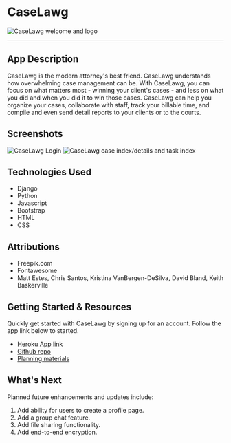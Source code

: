 # CaseLawg

![CaseLawg welcome and logo](https://imgur.com/p6uQVlQ)

---

## App Description

CaseLawg is the modern attorney's best friend. CaseLawg understands how overwhelming case management can be. With CaseLawg, you can focus on what matters most - winning your client's cases - and less on what you did and when you did it to win those cases. CaseLawg can help you organize your cases, collaborate with staff, track your billable time, and compile and even send detail reports to your clients or to the courts. 

## Screenshots

![CaseLawg Login](https://i.imgur.com/Y6g2Mp1.png)
![CaseLawg case index/details and task index](https://i.imgur.com/yduvSfj.png)

## Technologies Used

- Django
- Python
- Javascript
- Bootstrap
- HTML
- CSS

## Attributions

- Freepik.com
- Fontawesome
- Matt Estes, Chris Santos, Kristina VanBergen-DeSilva, David Bland, Keith Baskerville

## Getting Started & Resources

Quickly get started with CaseLawg by signing up for an account. Follow the app link below to started.


- [Heroku App link]()
- [Github repo](https://github.com/matthew-estes/caselawg)
- [Planning materials](https://trello.com/b/oKaiq4Uq/caselawg-django-crud-app-project)

## What's Next

Planned future enhancements and updates include:

1. Add ability for users to create a profile page.
2. Add a group chat feature.
3. Add file sharing functionality.
4. Add end-to-end encryption.